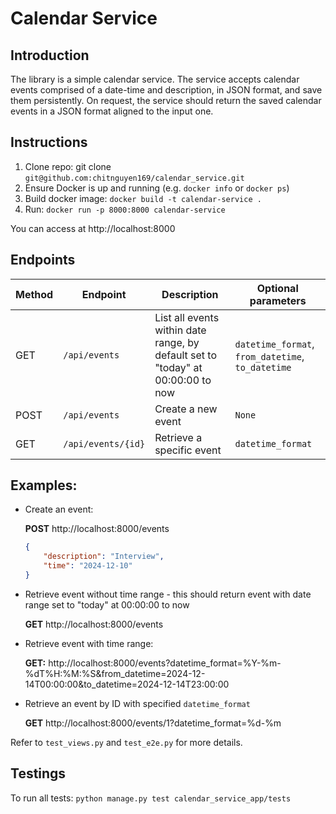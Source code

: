 # Calendar Service

## Introduction
The library is a simple calendar service. The service accepts calendar events comprised of a date-time and description, in JSON format, and save them persistently. On request, the service should return the saved calendar events in a JSON format aligned to the input one.

## Instructions
1. Clone repo: git clone `git@github.com:chitnguyen169/calendar_service.git`
2. Ensure Docker is up and running (e.g. `docker info` or `docker ps`)
3. Build docker image: `docker build -t calendar-service .`
4. Run: `docker run -p 8000:8000 calendar-service`

You can access at http://localhost:8000

## Endpoints

| Method | Endpoint           | Description                                                                    | Optional parameters                               | 
|--------|--------------------|--------------------------------------------------------------------------------|---------------------------------------------------|
| GET    | `/api/events`      | List all events within date range, by default set to "today" at 00:00:00 to now| `datetime_format`, `from_datetime`, `to_datetime` |
| POST   | `/api/events`      | Create a new event                                                             | `None`                                            |
| GET    | `/api/events/{id}` | Retrieve a specific event                                                      | `datetime_format`                                 |
 
## Examples:
- Create an event: 
   
    **POST** http://localhost:8000/events
    
    ```json 
    {
        "description": "Interview",
        "time": "2024-12-10"
    }
- Retrieve event without time range - this should return event with date range set to "today" at 00:00:00 to now

   **GET** http://localhost:8000/events

- Retrieve event with time range:
   
    **GET:** http://localhost:8000/events?datetime_format=%Y-%m-%dT%H:%M:%S&from_datetime=2024-12-14T00:00:00&to_datetime=2024-12-14T23:00:00

- Retrieve an event by ID with specified `datetime_format`
   
   **GET** http://localhost:8000/events/1?datetime_format=%d-%m


Refer to `test_views.py` and `test_e2e.py` for more details.
## Testings
To run all tests: `python manage.py test calendar_service_app/tests`


